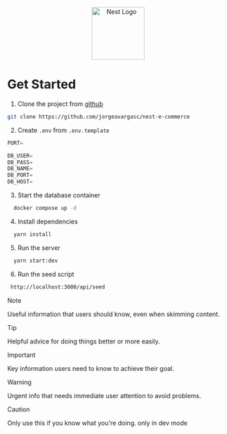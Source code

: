 <p align="center">
  <a 
    href="http://nestjs.com/" 
    target="blank"
  >
    <img 
      src="https://nestjs.com/img/logo-small.svg" width="120" 
      alt="Nest Logo" 
    />
  </a>
</p>

# Get Started

1.  Clone the project from [github](https://github.com/jorgeavargasc/nest-e-commerce)

```bash
git clone https://github.com/jorgeavargasc/nest-e-commerce
```

2. Create `.env` from `.env.template`

```ts
PORT=

DB_USER=
DB_PASS=
DB_NAME=
DB_PORT=
DB_HOST=
```

3. Start the database container

```bash
  docker compose up -d
```

4. Install dependencies

```bash
  yarn install
```

5. Run the server

```bash
  yarn start:dev
```

6. Run the seed script

```bash
 http://localhost:3000/api/seed
```

> [!NOTE]
> Useful information that users should know, even when skimming content.

> [!TIP]
> Helpful advice for doing things better or more easily.

> [!IMPORTANT]
> Key information users need to know to achieve their goal.

> [!WARNING]
> Urgent info that needs immediate user attention to avoid problems.

> [!CAUTION]
> Only use this if you know what you're doing. only in dev mode
